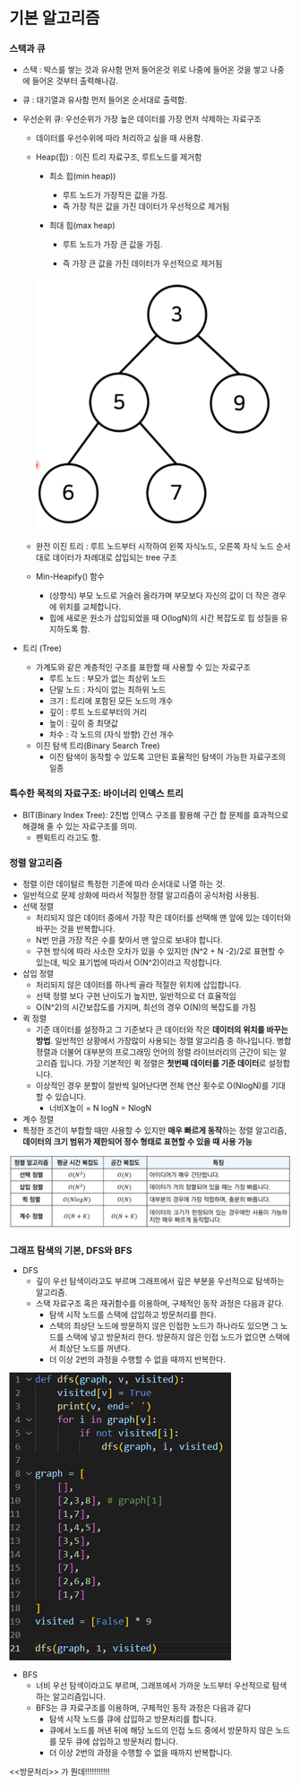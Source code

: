 # 기본 알고리즘

### 스택과 큐

- 스택 : 박스를 쌓는 것과 유사함
  먼저 들어온것 위로 나중에 들어온 것을 쌓고 나중에 들어온 것부터 출력해나감.
- 큐 : 대기열과 유사함
  먼저 들어온 순서대로 출력함.

- 우선순위 큐: 우선순위가 가장 높은 데이터를 가장 먼저 삭제하는 자료구조

  - 데이터를 우선수위에 따라 처리하고 싶을 때 사용함.

  - Heap(힙) : 이진 트리 자료구조, 루트노드를 제거함

    - 최소 힙(min heap))

      - 루트 노드가 가장작은 값을 가짐.
      - 즉 가장 작은 값을 가진 데이터가 우선적으로 제거됨

    - 최대 힙(max heap)

      - 루트 노드가 가장 큰 값을 가짐.

      - 즉 가장 큰 값을 가진 데이터가 우선적으로 제거됨

        

    ![image-20220723203909114](algorithm.assets/image-20220723203909114.png)

  - 완전 이진 트리  : 루트 노드부터 시작하여 왼쪽 자식노드, 오른쪽 자식 노드 순서대로 데이터가 차례대로 삽입되는 tree 구조

  - Min-Heapify() 함수

    - (상향식) 부모 노드로 거슬러 올라가며 부모보다 자신의 값이 더 작은 경우에 위치를 교체합니다.
    - 힙에 새로운 원소가 삽입되었을 때 O(logN)의 시간 복잡도로 힙 성질을 유지하도록 함.

- 트리 (Tree)
  - 가계도와 같은 계층적인 구조를 표한할 때 사용할 수 있는 자료구조
    - 루트 노드 : 부모가 없는 최상위 노드
    - 단말 노드 : 자식이 없는 최하위 노드
    - 크기 : 트리에 포함된 모든 노드의 개수
    - 깊이 : 루트 노드로부터의 거리
    - 높이 : 깊이 중 최댓값
    - 차수 : 각 노드의 (자식 방향) 간선 개수
  - 이진 탐색 트리(Binary Search Tree)
    - 이진 탐색이 동작할 수 있도록 고안된 효율적인 탐색이 가능한 자료구조의 일종

### 특수한 목적의 자료구조: 바이너리 인덱스 트리

- BIT(Binary Index Tree): 2진법 인덱스 구조를 활용해 구간 합 문제를 효과적으로 해결해 줄 수 있는 자료구조를 의미.
  - 펜윅트리 라고도 함.

### 정렬 알고리즘

- 정렬 이란 데이털르 특정한 기준에 따라 순서대로 나열 하는 것.
- 일반적으로 문제 상화에 따라서 적절한 정렬 알고리즘이 공식처럼 사용됨.
- 선택 정렬
  - 처리되지 않은 데이터 중에서 가장 작은 데이터를 선택해 맨 앞에 있는 데이터와 바꾸는 것을 반복합니다.
  - N번 만큼 가장 작은 수를 찾아서 맨 앞으로 보내야 합니다.
  - 구현 방식에 따라 사소한 오차가 있을 수 있지만 (N^2 + N -2)/2로 표현할 수 있는데, 빅오 표기법에 따라서 O(N^2)이라고 작성합니다.
- 삽입 정렬
  - 처리되지 않은 데이터를 하나씩 골라 적절한 위치에 삽입합니다.
  - 선택 정렬 보다 구현 난이도가 높지만, 일반적으로 더 효율적임
  - O(N^2)의 시간보잡도를 가지며, 최선의 경우 O(N)의 복잡도를 가짐
- 퀵 정렬
  - 기준 데이터를 설정하고 그 기준보다 큰 데이터와 작은 **데이터의 위치를 바꾸는 방법**. 일반적인 상황에서 가장많이 사용되는 정렬 알고리즘 중 하나입니다. 병합졍렬과 더불어 대부분의 프로그래밍 언어의 정렬 라이브러리의 근간이 되는 알고리즘 입니다. 가장 기본적인 퀵 정렬은 **첫번째 데이터를 기준 데이터**로 설정합니다.
  - 이상적인 경우 분할이 절반씩 일어난다면 전체 연산 횟수로 O(NlogN)를 기대할 수 있습니다.
    - 너비X높이 = N logN = NlogN
-   계수 정렬
  - 특정한 조건이 부합할 때만 사용할 수 있지만 **매우 빠르게 동작**하는 정렬 알고리즘, **데이터의 크기 범위가 제한되어 정수 형태로 표현할 수 있을 때 사용 가능**

![image-20220724200827605](algorithm.assets/image-20220724200827605.png)

### 그래프 탐색의 기본, DFS와 BFS

- DFS
  - 깊이 우선 탐색이라고도 부르며 그래프에서 깊은 부분을 우선적으로 탐색하는 알고리즘.
  - 스택 자료구조 혹은 재귀함수를 이용하며, 구체적인 동작 과정은 다음과 같다.
    - 탐색 시작 노드를 스택에 삽입하고 방문처리를 한다.
    - 스택의 최상단 노드에 방문하지 않은 인접한 노드가 하나라도 있으면 그 노드를 스택에 넣고 방문처리 한다. 방문하지 않은 인접 노드가 없으면 스택에서 최상단 노드를 꺼낸다.
    - 더 이상 2번의 과정을 수행할 수 없을 때까지 반복한다.

![image-20220725190503731](algorithm.assets/image-20220725190503731.png)

- BFS
  - 너비 우선 탐색이라고도 부르며, 그래프에서 가까운 노드부터 우선적으로 탐색하는 알고리즘입니다.
  - BFS는 큐 자료구조를 이용하며, 구체적인 동작 과정은 다음과 같다
    - 탐색 시작 노드를 큐에 삽입하고 방문처리를 합니다.
    - 큐에서 노드를 꺼낸 뒤에 해당 노드의 인접 노드 중에서 방문하지 않은 노드를 모두 큐에 삽입하고 방문처리 합니다.
    - 더 이상 2번의 과정을 수행할 수 없을 때까지 반복합니다.

<<방문처리>> 가 뭔데!!!!!!!!!!!
